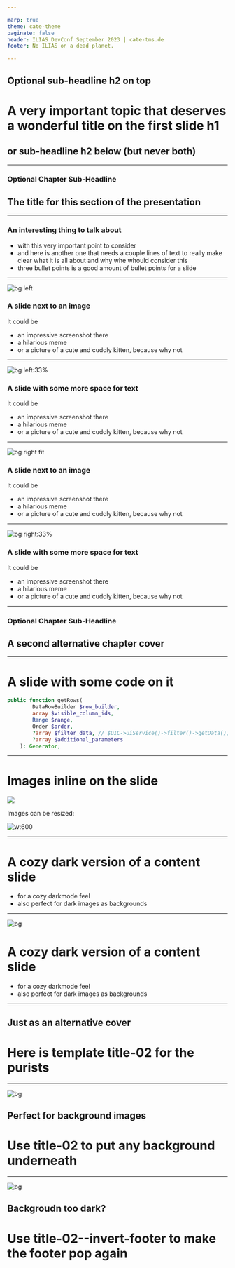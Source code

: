 ```yaml
---

marp: true
theme: cate-theme
paginate: false
header: ILIAS DevConf September 2023 | cate-tms.de
footer: No ILIAS on a dead planet.

---
```


<!-- _class: title-01 -->

## **Optional sub-headline h2 on top**

# **A very important topic that deserves a wonderful title on the first slide h1**

## **or sub-headline h2 below (but never both)**

<!-- Comments like this are hidden on the slide, but show up in presenter mode (press P).

There should be no paragraph text on this title slide - only one h1 and h2 each.

Keep the headlines inside the `**` bold markdown - it's important for the css code of this slide type to work. -->

---

<!-- _class: chapter-01 -->

### **Optional Chapter Sub-Headline**

## **The title for this section of the presentation**

<!-- Keep the headlines inside the `**` bold markdown - it's important for the css code of this slide type to work. -->

---

### An interesting thing to talk about

* with this very important point to consider
* and here is another one that needs a couple lines of text to really make clear what it is all about and why whe whould consider this
* three bullet points is a good amount of bullet points for a slide

---

![bg left](example-img/pexels-bruno-thethe-1910236.jpg)

### A slide next to an image

It could be

* an impressive screenshot there
* a hilarious meme
* or a picture of a cute and cuddly kitten, because why not

---

![bg left:33%](example-img/pexels-bruno-thethe-1910236.jpg)

### A slide with some more space for text

It could be

* an impressive screenshot there
* a hilarious meme
* or a picture of a cute and cuddly kitten, because why not

---

![bg right fit](example-img/screenshot_mainbar.png)

<!-- The "fit" parameter makes the background fit inside of the slide -->
### A slide next to an image

It could be 

* an impressive screenshot there
* a hilarious meme
* or a picture of a cute and cuddly kitten, because why not

---

![bg right:33%](example-img/pexels-bruno-thethe-1910236.jpg)

### A slide with some more space for text

It could be

* an impressive screenshot there
* a hilarious meme
* or a picture of a cute and cuddly kitten, because why not

---

<!-- _class: chapter-02 -->

### **Optional Chapter Sub-Headline**

## **A second alternative chapter cover**

<!-- Keep the headlines inside the `**` bold markdown - it's important for the css code of this slide type to work. -->

---

# A slide with some code on it

```php
public function getRows(
        DataRowBuilder $row_builder,
        array $visible_column_ids,
        Range $range,
        Order $order,
        ?array $filter_data, // $DIC->uiService()->filter()->getData();
        ?array $additional_parameters
    ): Generator;
```

---

# Images inline on the slide

![](example-img/screenshot_item.png)

Images can be resized:

![w:600](example-img/screenshot_item.png)

---

<!-- _class: invert-bg -->

# A cozy dark version of a content slide

* for a cozy darkmode feel
* also perfect for dark images as backgrounds

---

<!-- _class: invert-bg -->

![bg](example-img/pexels-stein-egil-liland-3374210.jpg)

# A cozy dark version of a content slide

* for a cozy darkmode feel
* also perfect for dark images as backgrounds

---

<!-- _class: title-02 -->

## **Just as an alternative cover**

# **Here is template title-02 for the purists**

<!-- There should be no paragraph text on this title slide - only one h1 and h2 each.

Keep the headlines inside the `**` bold markdown - it's important for the css code of this slide type to work. -->

---

<!-- _class: title-02 -->

![bg](./example-img/pexels-bruno-thethe-1910236.jpg)

## **Perfect for background images**

# **Use title-02 to put any background underneath**

<!-- There should be no paragraph text on this title slide - only one h1 and h2 each.

Keep the headlines inside the `**` bold markdown - it's important for the css code of this slide type to work. -->

---

<!-- _class: title-02--invert-footer -->

![bg](./example-img/pexels-bruno-thethe-1910236.jpg)

## **Backgroudn too dark?**

# **Use title-02--invert-footer to make the footer pop again**

<!-- There should be no paragraph text on this title slide - only one h1 and h2 each.

Keep the headlines inside the `**` bold markdown - it's important for the css code of this slide type to work. -->